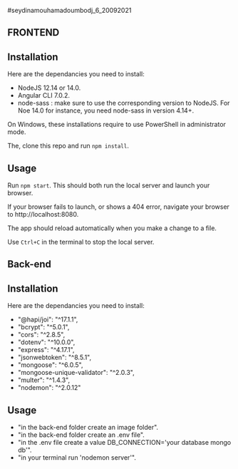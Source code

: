 #seydinamouhamadoumbodj_6_20092021

## FRONTEND ##

## Installation ##
Here are the dependancies you need to install:
- NodeJS 12.14 or 14.0.
- Angular CLI 7.0.2.
- node-sass : make sure to use the corresponding version to NodeJS. For Noe 14.0 for instance, you need node-sass in version 4.14+.

On Windows, these installations require to use PowerShell in administrator mode.

The, clone this repo and run `npm install`.


## Usage ##

Run `npm start`. This should both run the local server and launch your browser.

If your browser fails to launch, or shows a 404 error, navigate your browser to http://localhost:8080.

The app should reload automatically when you make a change to a file.

Use `Ctrl+C` in the terminal to stop the local server.


## Back-end ##

## Installation ##

Here are the dependancies you need to install:
- "@hapi/joi": "^17.1.1",
- "bcrypt": "^5.0.1",
- "cors": "^2.8.5",
- "dotenv": "^10.0.0",
- "express": "^4.17.1",
- "jsonwebtoken": "^8.5.1",
- "mongoose": "^6.0.5",
- "mongoose-unique-validator": "^2.0.3",
- "multer": "^1.4.3",
- "nodemon": "^2.0.12"

## Usage ##
- "in the back-end folder create an image folder".
- "in the back-end folder create an .env file".
- "in the .env file create a value DB_CONNECTION='your database mongo db'".
- "in your terminal run 'nodemon server'".



